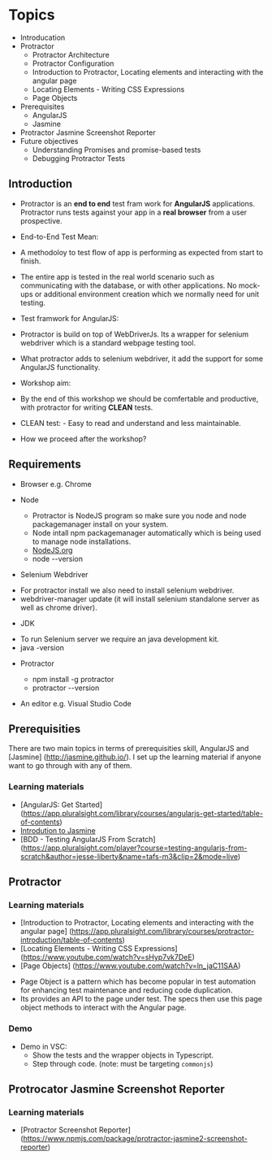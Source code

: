 # Topics
* Introducation
* Protractor
  * Protractor Architecture
  * Protractor Configuration
  * Introduction to Protractor, Locating elements and interacting with the angular page
  * Locating Elements - Writing CSS Expressions
  * Page Objects 
* Prerequisites
   * AngularJS
   * Jasmine
* Protractor Jasmine Screenshot Reporter
* Future objectives
   *  Understanding Promises and promise-based tests  
   *  Debugging Protractor Tests

## Introduction   

 - Protractor is an <b>end to end</b> test fram work for <b>AngularJS</b> applications. Protractor runs tests against your app in a <b>real browser</b> from a user prospective.
 - End-to-End Test Mean:
  - A methodoloy to test flow of app is performing as expected from start to finish.
  - The entire app is tested in the real world scenario such as communicating with the database, or with other applications. No  mock-ups or additional environment creation which we normally need for unit testing.
  
 - Test framwork for AngularJS:
  - Protractor is build on top of WebDriverJs. Its a wrapper for selenium webdriver which is a standard webpage testing tool. 
  - What protractor adds to selenium webdriver, it add the support for some AngularJS functionality.
 
 - Workshop aim:
  -  By the end of this workshop we should be comfertable and productive, with protractor for writing <b>CLEAN</b> tests.
  -  CLEAN test:
    - Easy to read and understand and less maintainable.   
  - How we proceed after the workshop?
  
## Requirements

* Browser e.g. Chrome 

* Node
    - Protractor is NodeJS program so make sure you node and node packagemanager install on your system. 
    - Node intall npm packagemanager automatically which is being used to manage node installations.
    - [NodeJS.org](https://nodejs.org/en/)
    - node --version 

* Selenium Webdriver 
 - For protractor install we also need to install selenium webdriver. 
 - webdriver-manager update (it will install selenium standalone server as well as chrome driver).
 
* JDK 
 - To run Selenium server we require an java development kit.
 - java -version
  
* Protractor 
  - npm install -g protractor
  - protractor --version   
  
* An editor e.g. Visual Studio Code
  
## Prerequisities

There are two main topics in terms of prerequisities skill, AngularJS and [Jasmine] (http://jasmine.github.io/). I set up the learning material if anyone want to go through with any of them.

### Learning materials

* [AngularJS: Get Started] (https://app.pluralsight.com/library/courses/angularjs-get-started/table-of-contents)
* [Introdution to Jasmine](https://app.pluralsight.com/player?course=testing-javascript&author=joe-eames&name=testing-javascript-m2-jasmine&clip=0&mode=live)
* [BDD - Testing AngularJS From Scratch] (https://app.pluralsight.com/player?course=testing-angularjs-from-scratch&author=jesse-liberty&name=tafs-m3&clip=2&mode=live)

## Protractor

### Learning materials

* [Introduction to Protractor, Locating elements and interacting with the angular page] (https://app.pluralsight.com/library/courses/protractor-introduction/table-of-contents)
* [Locating Elements - Writing CSS Expressions] (https://www.youtube.com/watch?v=sHyp7vk7DeE) 
* [Page Objects] (https://www.youtube.com/watch?v=ln_jaC11SAA)
 - Page Object is a pattern which has become popular in test automation for enhancing test maintenance and reducing code duplication. 
 - Its provides an API to the page under test. The specs then use this page object methods to interact with the Angular page.
 
### Demo

* Demo in VSC:
    * Show the tests and the wrapper objects in Typescript.
    * Step through code. (note: must be targeting `commonjs`)
 
## Protrocator Jasmine Screenshot Reporter

### Learning materials

* [Protractor Screenshot Reporter] (https://www.npmjs.com/package/protractor-jasmine2-screenshot-reporter)

  

